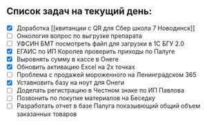 ## Список задач на текущий день:
- [x] Доработка [[квитанции с QR для Сбер школа 7 Новодинск]]
- [ ] Онкология вопрос по выгрузке препарата
- [ ] УФСИН БМТ посмотреть файл для загрузки в 1С БГУ 2.0
- [x] ЕГАИС по ИП Королев проверить приходы по Палуге
- [x] Выровнять сумму в кассе в Онеге
- [x] Обновить активацию Excel на 2х точках
- [ ] Проблема с продажей мороженного на Ленинградском 365
- [x] Уставновить базу на ноут для Онеги
- [ ] Доделать регистрацию в Честном знаке по ИП Павлова
- [ ] Позвонить по покупке материалов на Беседку
- [ ] Разработать отчет в базе Палуга показывющий общий объем заказанных товаров